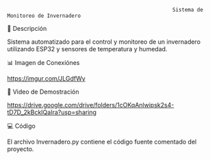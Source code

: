                                                           Sistema de Monitoreo de Invernadero


📝 Descripción

Sistema automatizado para el control y monitoreo de un invernadero utilizando ESP32 y sensores de temperatura y humedad.

📊 Imagen de Conexiónes


https://imgur.com/JLGdfWy


🎥 Video de Demostración


https://drive.google.com/drive/folders/1cOKqAnlwipsk2s4-tD7D_2kBckIQaIra?usp=sharing

💻 Código


El archivo Invernadero.py contiene el código fuente comentado del proyecto.

